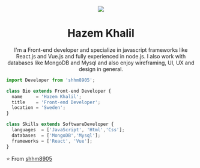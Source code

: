 <p align="center">
  <img src="https://github.com/shhm8905/shhm8905/blob/main/images/pf.jpg" />
</p>

<h1 align="center">Hazem Khalil</h1>
<p align="center">
   I'm a Front-end developer and specialize in javascript frameworks like React.js and Vue.js and fully experienced in node.js. I also work with databases like MongoDB and Mysql and also enjoy wireframing, UI, UX and design in general.
</p>

```js
import Developer from 'shhm8905';

class Bio extends Front-end Developer {
  name     = 'Hazem Khalil';
  title    = 'Front-end Developer';
  location = 'Sweden';
}

class Skills extends SoftwareDeveloper {
  languages  = ['JavaScript', 'Html','Css'];
  databases  = ['MongoDB','Mysql'];
  frameworks = ['React', 'Vue'];
}
```

⭐️ From [shhm8905](https://github.com/shhm8905)

